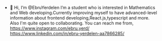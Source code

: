 - 👋 Hi, I’m @EbruYerdelen
   I’m a student who is interested in Mathematics and Web developing.Currently improving myself to have advanced-level information about frontend developing,React.js,typescript and more.
   Also I'm quite open to collaborating.
   You can reach me from,
   https://www.instagram.com/ebru.yerd/
   https://www.linkedin.com/in/ebru-yerdelen-aa7866285/

<!---
EbruYerdelen/EbruYerdelen is a ✨ special ✨ repository because its `README.md` (this file) appears on your GitHub profile.
You can click the Preview link to take a look at your changes.
--->
